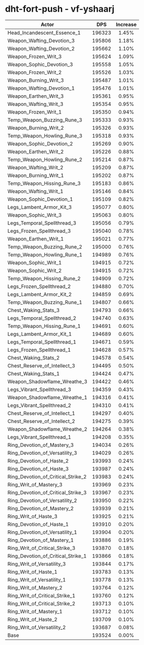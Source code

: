 # dht-fort-push - vf-yshaarj
| Actor | DPS | Increase |
|---|:---:|:---:|
|Head_Incandescent_Essence_1|196323|1.45%|
|Weapon_Wafting_Devotion_3|195806|1.18%|
|Weapon_Wafting_Devotion_2|195662|1.10%|
|Weapon_Frozen_Writ_3|195624|1.09%|
|Weapon_Sophic_Devotion_3|195558|1.05%|
|Weapon_Frozen_Writ_2|195526|1.03%|
|Weapon_Burning_Writ_3|195487|1.01%|
|Weapon_Wafting_Devotion_1|195476|1.01%|
|Weapon_Earthen_Writ_3|195361|0.95%|
|Weapon_Wafting_Writ_3|195354|0.95%|
|Weapon_Frozen_Writ_1|195350|0.94%|
|Temp_Weapon_Buzzing_Rune_3|195333|0.93%|
|Weapon_Burning_Writ_2|195326|0.93%|
|Temp_Weapon_Howling_Rune_3|195318|0.93%|
|Weapon_Sophic_Devotion_2|195269|0.90%|
|Weapon_Earthen_Writ_2|195226|0.88%|
|Temp_Weapon_Howling_Rune_2|195214|0.87%|
|Weapon_Wafting_Writ_2|195209|0.87%|
|Weapon_Burning_Writ_1|195202|0.87%|
|Temp_Weapon_Hissing_Rune_3|195183|0.86%|
|Weapon_Wafting_Writ_1|195146|0.84%|
|Weapon_Sophic_Devotion_1|195109|0.82%|
|Legs_Lambent_Armor_Kit_3|195077|0.80%|
|Weapon_Sophic_Writ_3|195063|0.80%|
|Legs_Temporal_Spellthread_3|195056|0.79%|
|Legs_Frozen_Spellthread_3|195040|0.78%|
|Weapon_Earthen_Writ_1|195021|0.77%|
|Temp_Weapon_Buzzing_Rune_2|195000|0.76%|
|Temp_Weapon_Howling_Rune_1|194989|0.76%|
|Weapon_Sophic_Writ_1|194915|0.72%|
|Weapon_Sophic_Writ_2|194915|0.72%|
|Temp_Weapon_Hissing_Rune_2|194909|0.72%|
|Legs_Frozen_Spellthread_2|194880|0.70%|
|Legs_Lambent_Armor_Kit_2|194859|0.69%|
|Temp_Weapon_Buzzing_Rune_1|194807|0.66%|
|Chest_Waking_Stats_3|194793|0.66%|
|Legs_Temporal_Spellthread_2|194740|0.63%|
|Temp_Weapon_Hissing_Rune_1|194691|0.60%|
|Legs_Lambent_Armor_Kit_1|194689|0.60%|
|Legs_Temporal_Spellthread_1|194671|0.59%|
|Legs_Frozen_Spellthread_1|194628|0.57%|
|Chest_Waking_Stats_2|194578|0.54%|
|Chest_Reserve_of_Intellect_3|194495|0.50%|
|Chest_Waking_Stats_1|194424|0.47%|
|Weapon_Shadowflame_Wreathe_3|194422|0.46%|
|Legs_Vibrant_Spellthread_3|194359|0.43%|
|Weapon_Shadowflame_Wreathe_1|194316|0.41%|
|Legs_Vibrant_Spellthread_2|194310|0.41%|
|Chest_Reserve_of_Intellect_1|194297|0.40%|
|Chest_Reserve_of_Intellect_2|194275|0.39%|
|Weapon_Shadowflame_Wreathe_2|194264|0.38%|
|Legs_Vibrant_Spellthread_1|194208|0.35%|
|Ring_Devotion_of_Mastery_3|194034|0.26%|
|Ring_Devotion_of_Versatility_3|194029|0.26%|
|Ring_Devotion_of_Haste_2|193993|0.24%|
|Ring_Devotion_of_Haste_3|193987|0.24%|
|Ring_Devotion_of_Critical_Strike_2|193983|0.24%|
|Ring_Writ_of_Mastery_3|193969|0.23%|
|Ring_Devotion_of_Critical_Strike_3|193967|0.23%|
|Ring_Devotion_of_Versatility_2|193950|0.22%|
|Ring_Devotion_of_Mastery_2|193939|0.21%|
|Ring_Writ_of_Haste_3|193925|0.21%|
|Ring_Devotion_of_Haste_1|193910|0.20%|
|Ring_Devotion_of_Versatility_1|193904|0.20%|
|Ring_Devotion_of_Mastery_1|193886|0.19%|
|Ring_Writ_of_Critical_Strike_3|193870|0.18%|
|Ring_Devotion_of_Critical_Strike_1|193866|0.18%|
|Ring_Writ_of_Versatility_3|193844|0.17%|
|Ring_Writ_of_Haste_1|193783|0.13%|
|Ring_Writ_of_Versatility_1|193778|0.13%|
|Ring_Writ_of_Mastery_2|193764|0.12%|
|Ring_Writ_of_Critical_Strike_1|193760|0.12%|
|Ring_Writ_of_Critical_Strike_2|193713|0.10%|
|Ring_Writ_of_Mastery_1|193712|0.10%|
|Ring_Writ_of_Haste_2|193709|0.10%|
|Ring_Writ_of_Versatility_2|193687|0.08%|
|Base|193524|0.00%|
